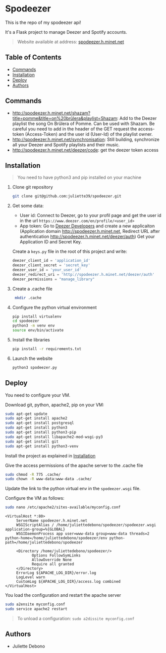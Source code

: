 # Spodeezer

This is the repo of my spodeezer api!

It's a Flask project to manage Deezer and Spotify accounts.

> Website available at address: [spodeezer.h.minet.net](http://spodeezer.h.minet.net)

## Table of Contents

- [Commands](#commands)
- [Installation](#installation)
- [Deploy](#deploy)
- [Authors](#authors)

## Commands

- http://spodeezer.h.minet.net/shazam?title=pomme&title=on%20brûlera&playlist=Shazam:
    Add to the Deezer playlist the song On Brûlera of Pomme. 
    Can be used with Shazam.
    Be careful you need to add in the header of the GET request the access-token (Access-Token) 
    and the user id (User-Id) of the playlist owner.
- http://spodeezer.h.minet.net/synchronisation: Still building,
    synchronize all your Deezer and Spotify playlists
    and their music.
- http://spodeezer.h.minet.net/deezer/code: get the deezer token access

## Installation

> You need to have python3 and pip installed on your machine

1. Clone git repository

    ```bash
    git clone git@github.com:juliette39/spodeezer.git
    ```

2. Get some data:
   - User id: Connect to Deezer, go to your profil page and get the user id in the url `https://www.deezer.com/en/profile/<user_id>`
   - App token:
   Go to [Deezer Developers](https://developers.deezer.com/myapps) and create a new applicaiton 
   (Application domain http://spodeezer.h.minet.net, Redirect URL after authentication http://spodeezer.h.minet.net/deezer/auth)
   Get your Application ID and Secret Key.
   
   Create a `keys.py` file in the root of this project and write:

    ```py
    deezer_client_id = 'application_id'
    deezer_client_secret = 'secret_key'
    deezer_user_id = 'your_user_id'
    deezer_redirect_uri = 'http://spodeezer.h.minet.net/deezer/auth'
    deezer_permissions = "manage_library"
    ```

3. Create a .cache file
    
   ```bash
    mkdir .cache
    ```

4. Configure the python virtual environment

    ```bash
    pip install virtualenv
    cd spodeezer
    python3 -m venv env
    source env/bin/activate
    ```
   
5. Install the libraries

    ```bash
    pip install -r requirements.txt
   ```

6. Launch the website

    ```bash
    python3 spodeezer.py
    ```

## Deploy

You need to configure your VM.

Download git, python, apache2, pip on your VM:
    
```bash
sudo apt-get update
sudo apt-get install apache2
sudo apt-get install postgresql
sudo apt-get install python3
sudo apt-get install python3-pip
sudo apt-get install libapache2-mod-wsgi-py3
sudo apt-get install git
sudo apt-get install python3-venv
```

Install the project as explained in [Installation](#installation)

Give the access permissions of the apache server to the .cache file

```bash
sudo chmod -R 775 .cache/
sudo chown -R www-data:www-data .cache/
```

Update the link to the python virtual env in the `spodeezer.wsgi` file.

Configure the VM as follows:

```bash
sudo nano /etc/apache2/sites-available/myconfig.conf
```

```
<VirtualHost *:80>
     ServerName spodeezer.h.minet.net
     WSGIScriptAlias / /home/juliettedebono/spodeezer/spodeezer.wsgi application-group=%{GLOBAL}
     WSGIDaemonProcess app user=www-data group=www-data threads=2 python-home=/home/juliettedebono/spodeezer/env python-path=/home/juliettedebono/spodeezer

     <Directory /home/juliettedebono/spodeezer/>
            Options FollowSymLinks
            AllowOverride None
            Require all granted
     </Directory>
     ErrorLog ${APACHE_LOG_DIR}/error.log
     LogLevel warn
     CustomLog ${APACHE_LOG_DIR}/access.log combined
</VirtualHost>
```

You load the configuration and restart the apache server
```bash
sudo a2ensite myconfig.conf
sudo service apache2 restart
```

> To unload a configuration: `sudo a2dissite myconfig.conf`

## Authors

- Juliette Debono
